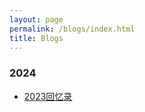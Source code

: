 ```yaml
---
layout: page
permalink: /blogs/index.html
title: Blogs
---
```


### 2024

- [2023回忆录](https://imrookie666.github.io//blogs/2023.md)
